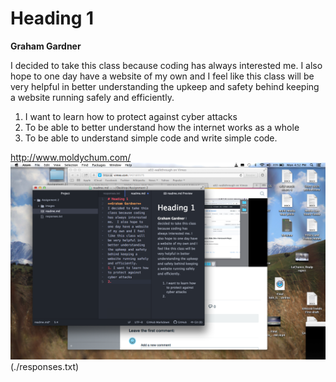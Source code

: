 # Heading 1
**Graham Gardner**

I decided to take this class because coding has always interested me.  I also hope to one day have a website of my own and I feel like this class will be very helpful in better understanding the upkeep and safety behind keeping a website running safely and efficiently.
  
1. I want to learn how to protect against cyber attacks
2. To be able to better understand how the internet works as a whole
3. To be able to understand simple code and write simple code.

http://www.moldychum.com/
![screenshot](https://github.com/GG-96/web-dev-hw/blob/master/Assignment%202/Images/Screen%20Shot%202019-09-09%20at%204.52.19%20PM.png)
(./responses.txt) 

